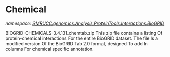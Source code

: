 ﻿# Chemical
_namespace: [SMRUCC.genomics.Analysis.ProteinTools.Interactions.BioGRID](./index.md)_

BIOGRID-CHEMICALS-3.4.131.chemtab.zip
 This zip file contains a listing Of protein-chemical interactions For the entire BioGRID dataset. 
 The file Is a modified version Of the BioGRID Tab 2.0 format, designed To add In columns For chemical specific annotation.




